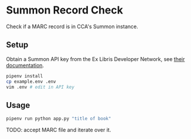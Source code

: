 # Summon Record Check

Check if a MARC record is in CCA's Summon instance.

## Setup

Obtain a Summon API key from the Ex Libris Developer Network, see [their documentation](https://knowledge.exlibrisgroup.com/Summon/Product_Documentation/Configuring_The_Summon_Service/Configurations_Outside_of_the_Summon_Administration_Console/Summon%3A_Using_the_Summon_API).

```sh
pipenv install
cp example.env .env
vim .env # edit in API key
```

## Usage

```sh
pipenv run python app.py "title of book"
```

TODO: accept MARC file and iterate over it.
